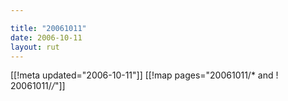 ```yaml
---

title: "20061011"
date: 2006-10-11
layout: rut
---
```


[[!meta updated="2006-10-11"]]
[[!map pages="20061011/* and ! 20061011/*/*"]]
